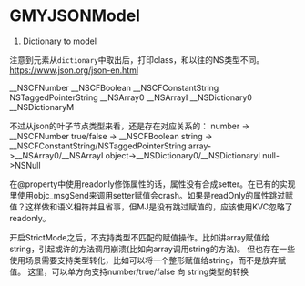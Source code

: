 #  GMYJSONModel

1.  Dictionary to model

注意到元素从`dictionary`中取出后，打印class，和以往的NS类型不同。
https://www.json.org/json-en.html

__NSCFNumber
__NSCFBoolean
__NSCFConstantString
NSTaggedPointerString
__NSArray0
__NSArrayI
__NSDictionary0
__NSDictionaryM

不过从json的叶子节点类型来看，还是存在对应关系的：
number -> __NSCFNumber
true/false -> __NSCFBoolean
string -> __NSCFConstantString/NSTaggedPointerString
array->__NSArray0/__NSArrayI
object->__NSDictionary0/__NSDictionaryI
null->NSNull



在@property中使用readonly修饰属性的话，属性没有合成setter。在已有的实现里使用objc_msgSend来调用setter赋值会crash。如果是readOnly的属性跳过赋值？这样做和语义相符并且省事，但MJ是没有跳过赋值的，应该使用KVC忽略了readonly。


开启StrictMode之后，不支持类型不匹配的赋值操作。比如讲array赋值给string，引起或许的方法调用崩溃(比如向array调用string的方法)。
但也存在一些使用场景需要支持类型转化，比如可以将一个整形赋值给string，而不是放弃赋值。
这里，可以单方向支持number/true/false 向 string类型的转换
